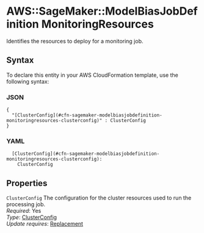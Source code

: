 # AWS::SageMaker::ModelBiasJobDefinition MonitoringResources<a name="aws-properties-sagemaker-modelbiasjobdefinition-monitoringresources"></a>

Identifies the resources to deploy for a monitoring job\.

## Syntax<a name="aws-properties-sagemaker-modelbiasjobdefinition-monitoringresources-syntax"></a>

To declare this entity in your AWS CloudFormation template, use the following syntax:

### JSON<a name="aws-properties-sagemaker-modelbiasjobdefinition-monitoringresources-syntax.json"></a>

```
{
  "[ClusterConfig](#cfn-sagemaker-modelbiasjobdefinition-monitoringresources-clusterconfig)" : ClusterConfig
}
```

### YAML<a name="aws-properties-sagemaker-modelbiasjobdefinition-monitoringresources-syntax.yaml"></a>

```
  [ClusterConfig](#cfn-sagemaker-modelbiasjobdefinition-monitoringresources-clusterconfig): 
    ClusterConfig
```

## Properties<a name="aws-properties-sagemaker-modelbiasjobdefinition-monitoringresources-properties"></a>

`ClusterConfig`  <a name="cfn-sagemaker-modelbiasjobdefinition-monitoringresources-clusterconfig"></a>
The configuration for the cluster resources used to run the processing job\.  
*Required*: Yes  
*Type*: [ClusterConfig](aws-properties-sagemaker-modelbiasjobdefinition-clusterconfig.md)  
*Update requires*: [Replacement](https://docs.aws.amazon.com/AWSCloudFormation/latest/UserGuide/using-cfn-updating-stacks-update-behaviors.html#update-replacement)